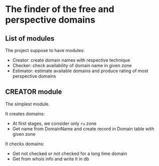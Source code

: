 # The finder of the free and perspective domains

## List of modules

The project suppose to have modules:
- Creator: create domain names with respective technique
- Checker: check availability of domain name in given zone
- Estimator: estimate available domains and produce rating of most perspective domains

## CREATOR module

The simplest module.

It creates domains:
- At first stages, we consider only `ru` zone
- Get name from DomainName and create record in Domain table with given zone

It checks domains:
- Get not checked or not checked for a long time domain
- Get from whois info and write it in db

